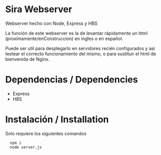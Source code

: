 # Sira Webserver
Webserver hecho con Node, Express y HBS 

La función de este webserver es la de levantar rápidamente un html (proximamente/enConstruccion) en ingles o en español.

Puede ser util para desplegarlo en servidores recién configurados y así testear el correcto funcionamiento del mismo, o para sustituir el html de bienvenida de Nginx.


# Dependencias / Dependencies

- Express
- HBS


# Instalación / Installation
Solo requiere los siguientes comandos
```
  npm i
  node server.js
```
